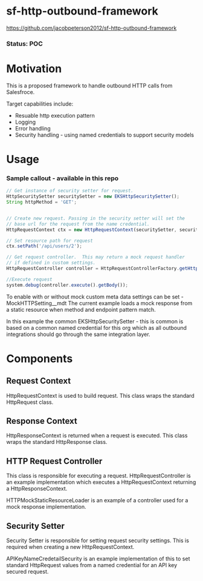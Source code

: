 
  

  

# sf-http-outbound-framework

https://github.com/jacobpeterson2012/sf-http-outbound-framework

### Status: POC

# Motivation
This is a proposed framework to handle outbound HTTP calls from Salesfroce.

Target capabilities include:

- Resuable http execution pattern
- Logging
- Error handling
- Security handling - using named credentials to support security models


# Usage 
### Sample callout - available in this repo
```JavaScript
// Get instance of security setter for request.
HttpSecuritySetter securitySetter = new EKSHttpSecuritySetter();
String httpMethod = 'GET';


// Create new request. Passing in the security setter will set the 
// base url for the request from the name credential.
HttpRequestContext ctx = new HttpRequestContext(securitySetter, securitySetter);

// Set resource path for request
ctx.setPath('/api/users/2');

// Get request controller.  This may return a mock request handler 
// if defined in custom settings.
HttpRequestController controller = HttpRequestControllerFactory.getHttpController(ctx);

//Execute request
system.debug(controller.execute().getBody());
```

To enable with or without mock custom meta data settings can be set - MockHTTPSetting__mdt
The current example loads a mock response from a static resource when method and endpoint pattern match.
  

In this example the common EKSHttpSecuritySetter - this is common is based on a common named credential for this org which as all outbound integrations should go through the same integration layer.

  
  

# Components
 
## Request Context
HttpRequestContext is used to build request.  This class wraps the standard HttpRequest class. 

## Response Context
HttpResponseContext is returned when a request is executed.  This class wraps the standard HttpResponse class. 

## HTTP Request Controller
This class is responsible for executing a request. HttpRequestController is an example implementation which executes a HttpRequestContext returning a HttpResponseContext.

HTTPMockStaticResourceLoader is an example of a controller used for a mock response implementation.


## Security Setter
Security Setter is responsible for setting request security settings.  This is required when creating a new HttpRequestContext.
  
APIKeyNameCredetailSecurity is an example implementation of this to set standard HttpRequest values from a named credential for an API key secured request.
